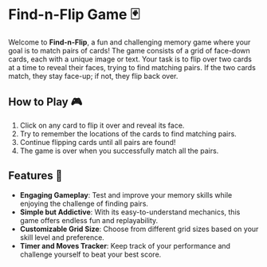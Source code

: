 # Find-n-Flip Game 🃏

Welcome to **Find-n-Flip**, a fun and challenging memory game where your goal is to match pairs of cards! The game consists of a grid of face-down cards, each with a unique image or text. Your task is to flip over two cards at a time to reveal their faces, trying to find matching pairs. If the two cards match, they stay face-up; if not, they flip back over.

## How to Play 🎮
1. Click on any card to flip it over and reveal its face.
2. Try to remember the locations of the cards to find matching pairs.
3. Continue flipping cards until all pairs are found!
4. The game is over when you successfully match all the pairs.

## Features 🚀
- **Engaging Gameplay**: Test and improve your memory skills while enjoying the challenge of finding pairs.
- **Simple but Addictive**: With its easy-to-understand mechanics, this game offers endless fun and replayability.
- **Customizable Grid Size**: Choose from different grid sizes based on your skill level and preference.
- **Timer and Moves Tracker**: Keep track of your performance and challenge yourself to beat your best score.

